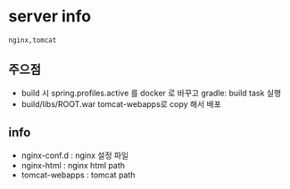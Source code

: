 # server info
    nginx,tomcat

## 주으점
* build 시 spring.profiles.active 를 docker 로 바꾸고 gradle: build task 실행
* build/libs/ROOT.war tomcat-webapps로 copy 해서 배포

## info
* nginx-conf.d :  nginx 설정 파일 
* nginx-html :  nginx html path
* tomcat-webapps :  tomcat path

